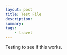 ```yaml
---
layout: post
title: Test File
description:
summary:
tags:
    - travel
---
```


Testing to see if this works.
